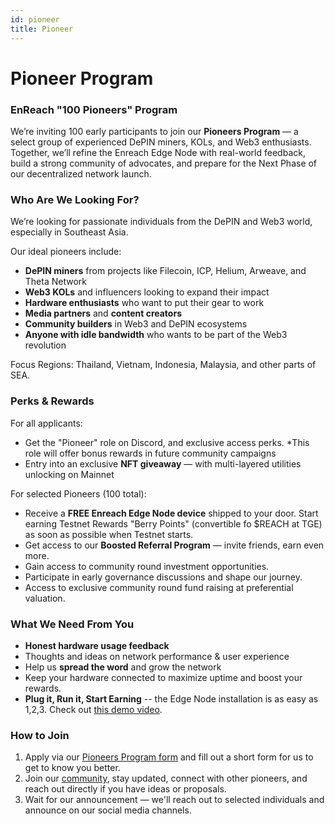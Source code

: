 ```yaml
---
id: pioneer
title: Pioneer
---
```


# Pioneer Program

### EnReach "100 Pioneers" Program

We’re inviting 100 early participants to join our **Pioneers Program** — a select group of experienced DePIN miners, KOLs, and Web3 enthusiasts. Together, we’ll refine the Enreach Edge Node with real-world feedback, build a strong community of advocates, and prepare for the Next Phase of our decentralized network launch.

### Who Are We Looking For?

We’re looking for passionate individuals from the DePIN and Web3 world, especially in Southeast Asia.

Our ideal pioneers include:

- **DePIN miners** from projects like Filecoin, ICP, Helium, Arweave, and Theta Network
- **Web3 KOLs** and influencers looking to expand their impact
- **Hardware enthusiasts** who want to put their gear to work
- **Media partners** and **content creators**
- **Community builders** in Web3 and DePIN ecosystems
- **Anyone with idle bandwidth** who wants to be part of the Web3 revolution

Focus Regions: Thailand, Vietnam, Indonesia, Malaysia, and other parts of SEA.

### Perks & Rewards

For all applicants:

- Get the "Pioneer" role on Discord, and exclusive access perks. 
*This role will offer bonus rewards in future community campaigns
- Entry into an exclusive **NFT giveaway** — with multi-layered utilities unlocking on Mainnet

For selected Pioneers (100 total):

- Receive a **FREE Enreach Edge Node device** shipped to your door.
Start earning Testnet Rewards "Berry Points" (convertible fo $REACH at TGE) as soon as possible when Testnet starts.
- Get access to our **Boosted Referral Program** — invite friends, earn even more.
- Gain access to community round investment opportunities.
- Participate in early governance discussions and shape our journey. 
- Access to exclusive community round fund raising at preferential valuation. 

###  What We Need From You
- **Honest hardware usage feedback**
- Thoughts and ideas on network performance & user experience
- Help us **spread the word** and grow the network
- Keep your hardware connected to maximize uptime and boost your rewards.
- **Plug it, Run it, Start Earning** -- the Edge Node installation is as easy as 1,2,3. Check out [this demo video](https://youtu.be/YtjHVk2KA9w).

### How to Join
1. Apply via our [Pioneers Program form](https://enreach.fillout.com/Pioneers)
 and fill out a short form for us to get to know you better.
2. Join our [community](https://linktr.ee/enreachnetwork),
stay updated, connect with other pioneers, and reach out directly if you have ideas or proposals.
3. Wait for our announcement — we'll reach out to selected individuals and announce on our social media channels. 




 


